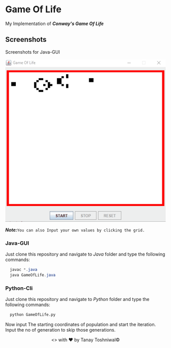 # Game Of Life
My Implementation of __*Conway's Game Of Life*__

## Screenshots
Screenshots for Java-GUI

<img src='https://github.com/AlphaBAT69/GameOfLife/blob/master/gifs/java.gif' width='700px'>

__*Note:*__``` You can also Input your own values by clicking the grid. ```

### Java-GUI
Just clone this repository and navigate to _Java_ folder and type the following commands:

```java
  javac *.java
  java GameOfLife.java
```

### Python-Cli
Just clone this repository and navigate to _Python_ folder and type the following commands:

```py
  python GameOfLife.py
```
Now input The starting coordinates of population and start the iteration.
Input the no of generation to skip those generations.

<p align="center"><> with &hearts; by Tanay Toshniwal&copy;</p>
